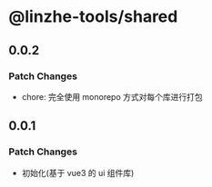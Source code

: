 # @linzhe-tools/shared

## 0.0.2

### Patch Changes

- chore: 完全使用 monorepo 方式对每个库进行打包

## 0.0.1

### Patch Changes

- 初始化(基于 vue3 的 ui 组件库)
